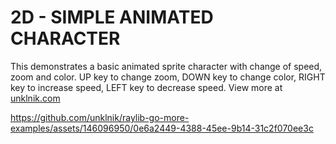 
# 2D - SIMPLE ANIMATED CHARACTER

This demonstrates a basic animated sprite character with change of speed, zoom and color. UP key to change zoom, DOWN key to change color, RIGHT key to increase speed, LEFT key to decrease speed. View more at [unklnik.com](https://unklnik.com/posts/2d-animated-character/)

https://github.com/unklnik/raylib-go-more-examples/assets/146096950/0e6a2449-4388-45ee-9b14-31c2f070ee3c
